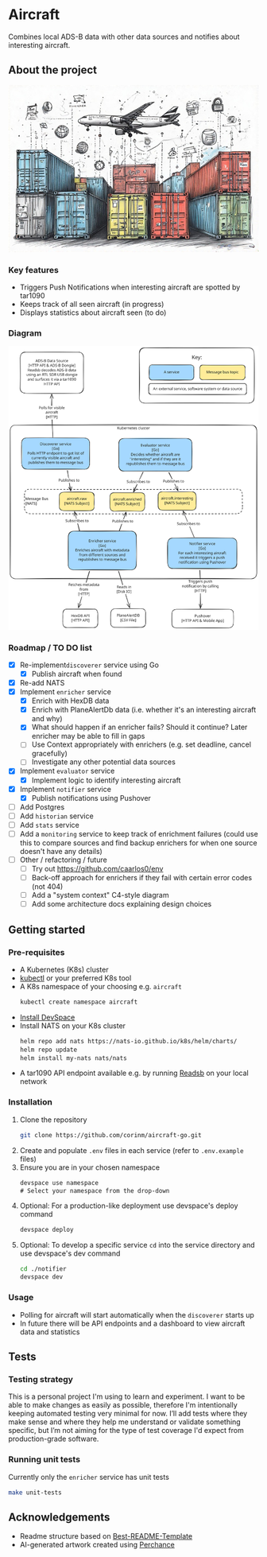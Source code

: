 # Aircraft

Combines local ADS-B data with other data sources and notifies about interesting aircraft.

## About the project

![AI-generated art representing the project](image.jpeg)

### Key features

- Triggers Push Notifications when interesting aircraft are spotted by tar1090
- Keeps track of all seen aircraft (in progress)
- Displays statistics about aircraft seen (to do)

### Diagram

![C4 Model-style "Container" diagram](docs/Aircraft-Excalidraw-2025-07-03-1721.svg)

### Roadmap / TO DO list

- [x] Re-implement`discoverer` service using Go
  - [x] Publish aircraft when found
- [x] Re-add NATS
- [x] Implement `enricher` service
  - [x] Enrich with HexDB data
  - [x] Enrich with PlaneAlertDb data (i.e. whether it's an interesting aircraft and why)
  - [x] What should happen if an enricher fails? Should it continue? Later enricher may be able to fill in gaps
  - [ ] Use Context appropriately with enrichers (e.g. set deadline, cancel gracefully)
  - [ ] Investigate any other potential data sources
- [x] Implement `evaluator` service
  - [x] Implement logic to identify interesting aircraft
- [x] Implement `notifier` service
  - [x] Publish notifications using Pushover
- [ ] Add Postgres
- [ ] Add `historian` service
- [ ] Add `stats` service
- [ ] Add a `monitoring` service to keep track of enrichment failures (could use this to compare sources and find backup enrichers for when one source doesn't have any details)
- [ ] Other / refactoring / future
  - [ ] Try out https://github.com/caarlos0/env
  - [ ] Back-off approach for enrichers if they fail with certain error codes (not 404)
  - [ ] Add a "system context" C4-style diagram
  - [ ] Add some architecture docs explaining design choices

## Getting started

### Pre-requisites

- A Kubernetes (K8s) cluster
- [kubectl](https://kubernetes.io/docs/tasks/tools/) or your preferred K8s tool
- A K8s namespace of your choosing e.g. `aircraft`
  ```bash
  kubectl create namespace aircraft
  ```
- [Install DevSpace](https://www.devspace.sh/docs/getting-started/installation)
- Install NATS on your K8s cluster
  ```bash
  helm repo add nats https://nats-io.github.io/k8s/helm/charts/
  helm repo update
  helm install my-nats nats/nats
  ```
- A tar1090 API endpoint available e.g. by running [Readsb](https://github.com/wiedehopf/readsb) on your local network

### Installation

1. Clone the repository
   ```bash
   git clone https://github.com/corinm/aircraft-go.git
   ```
2. Create and populate `.env` files in each service (refer to `.env.example` files)
3. Ensure you are in your chosen namespace
   ```
   devspace use namespace
   # Select your namespace from the drop-down
   ```
4. Optional: For a production-like deployment use devspace's deploy command
   ```bash
   devspace deploy
   ```
5. Optional: To develop a specific service `cd` into the service directory and use devspace's dev command
   ```bash
   cd ./notifier
   devspace dev
   ```

### Usage

- Polling for aircraft will start automatically when the `discoverer` starts up
- In future there will be API endpoints and a dashboard to view aircraft data and statistics

## Tests

### Testing strategy

This is a personal project I'm using to learn and experiment. I want to be able to make changes as easily as possible, therefore I'm intentionally keeping automated testing very minimal for now. I’ll add tests where they make sense and where they help me understand or validate something specific, but I’m not aiming for the type of test coverage I'd expect from production-grade software.

### Running unit tests

Currently only the `enricher` service has unit tests

```bash
make unit-tests
```

## Acknowledgements

- Readme structure based on [Best-README-Template](https://github.com/othneildrew/Best-README-Template/tree/main)
- AI-generated artwork created using [Perchance](https://perchance.org/ai-text-to-image-generator)
